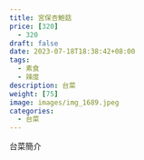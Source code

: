 ```yaml
---
title: 宮保杏鮑菇
price: [320] 
  - 320
draft: false
date: 2023-07-18T18:38:42+08:00
tags:
  - 素食
  - 辣度
description: 台菜
weight: [75] 
image: images/img_1689.jpeg
categories:
  - 台菜
---
```


台菜簡介
